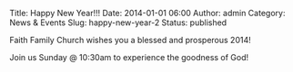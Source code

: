 Title: Happy New Year!!!
Date: 2014-01-01 06:00
Author: admin
Category: News &amp; Events
Slug: happy-new-year-2
Status: published

Faith Family Church wishes you a blessed and prosperous 2014!

Join us Sunday @ 10:30am to experience the goodness of God!
